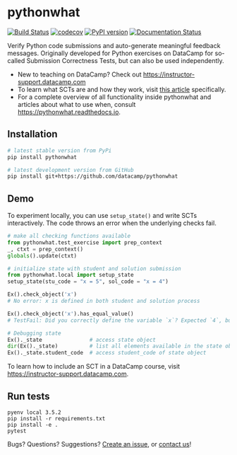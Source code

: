 # pythonwhat

[![Build Status](https://travis-ci.org/datacamp/pythonwhat.svg?branch=master)](https://travis-ci.org/datacamp/pythonwhat)
[![codecov](https://codecov.io/gh/datacamp/pythonwhat/branch/master/graph/badge.svg)](https://codecov.io/gh/datacamp/pythonwhat)
[![PyPI version](https://badge.fury.io/py/pythonwhat.svg)](https://badge.fury.io/py/pythonwhat)
[![Documentation Status](https://readthedocs.org/projects/pythonwhat/badge/?version=stable)](http://pythonwhat.readthedocs.io/en/stable/?badge=stable)

Verify Python code submissions and auto-generate meaningful feedback messages. Originally developed for Python exercises on DataCamp for so-called Submission Correctness Tests, but can also be used independently.

- New to teaching on DataCamp? Check out https://instructor-support.datacamp.com
- To learn what SCTs are and how they work, visit [this article](https://instructor-support.datacamp.com/courses/course-development/submission-correctness-tests) specifically.
- For a complete overview of all functionality inside pythonwhat and articles about what to use when, consult https://pythonwhat.readthedocs.io.

## Installation

```bash
# latest stable version from PyPi
pip install pythonwhat

# latest development version from GitHub
pip install git+https://github.com/datacamp/pythonwhat
```

## Demo

To experiment locally, you can use `setup_state()` and write SCTs interactively.
The code throws an error when the underlying checks fail.

```python
# make all checking functions available
from pythonwhat.test_exercise import prep_context
_, ctxt = prep_context()
globals().update(ctxt)

# initialize state with student and solution submission
from pythonwhat.local import setup_state
setup_state(stu_code = "x = 5", sol_code = "x = 4")

Ex().check_object('x')
# No error: x is defined in both student and solution process

Ex().check_object('x').has_equal_value()
# TestFail: Did you correctly define the variable `x`? Expected `4`, but got `5`.

# Debugging state
Ex()._state               # access state object
dir(Ex()._state)          # list all elements available in the state object
Ex()._state.student_code  # access student_code of state object
```

To learn how to include an SCT in a DataCamp course, visit https://instructor-support.datacamp.com.

## Run tests

```
pyenv local 3.5.2
pip install -r requirements.txt
pip install -e .
pytest
```

Bugs? Questions? Suggestions? [Create an issue](https://github.com/datacamp/pythonwhat/issues/new), or [contact us](mailto:content-engineering@datacamp.com)!
